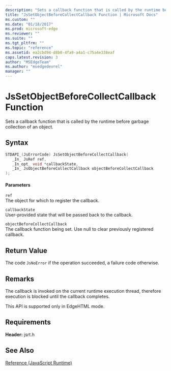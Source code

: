 ```yaml
---
description: "Sets a callback function that is called by the runtime before garbage collection of an object."
title: "JsSetObjectBeforeCollectCallback Function | Microsoft Docs"
ms.custom: ""
ms.date: "01/18/2017"
ms.prod: microsoft-edge
ms.reviewer: ""
ms.suite: ""
ms.tgt_pltfrm: ""
ms.topic: "reference"
ms.assetid: ea2cbd94-d8b0-4fa9-a4a1-c75a4e338eaf
caps.latest.revision: 3
author: "MSEdgeTeam"
ms.author: "msedgedevrel"
manager: ""
---
```

# JsSetObjectBeforeCollectCallback Function
Sets a callback function that is called by the runtime before garbage collection of an object.  
  
## Syntax  
  
```cpp  
STDAPI_(JsErrorCode) JsSetObjectBeforeCollectCallback(  
   _In_ JsRef ref,  
   _In_opt_ void *callbackState,  
   _In_ JsObjectBeforeCollectCallback objectBeforeCollectCallback  
);  
```  
  
#### Parameters  
 `ref`  
 The object for which to register the callback.  
  
 `callbackState`  
 User-provided state that will be passed back to the callback.  
  
 `objectBeforeCollectCallback`  
 The callback function being set. Use null to clear previously registered callback.  
  
## Return Value  
 The code `JsNoError` if the operation succeeded, a failure code otherwise.  
  
## Remarks  
 The callback is invoked on the current runtime execution thread, therefore execution is blocked until the callback completes.  
  
 This API is supported only in EdgeHTML mode.  
  
## Requirements  
 **Header:** jsrt.h  
  
## See Also  
 [Reference (JavaScript Runtime)](../chakra-hosting/reference-javascript-runtime.md)
